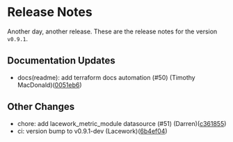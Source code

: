# Release Notes
Another day, another release. These are the release notes for the version `v0.9.1`.

## Documentation Updates
* docs(readme): add terraform docs automation (#50) (Timothy MacDonald)([0051eb6](https://github.com/lacework/terraform-aws-ecr/commit/0051eb6b82c5045626b3cc6db2b15b58e378dd4f))
## Other Changes
* chore: add lacework_metric_module datasource (#51) (Darren)([c361855](https://github.com/lacework/terraform-aws-ecr/commit/c36185548a76a294c01a520e528516edf5609111))
* ci: version bump to v0.9.1-dev (Lacework)([6b4ef04](https://github.com/lacework/terraform-aws-ecr/commit/6b4ef048e4390ed2eb367ac555c35f0e12ecf108))
